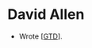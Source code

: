 # David Allen
- Wrote [[GTD]].

[//begin]: # "Autogenerated link references for markdown compatibility"
[GTD]: gtd "gtd"
[//end]: # "Autogenerated link references"